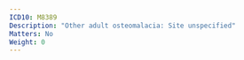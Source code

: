 ```yaml
---
ICD10: M8389
Description: "Other adult osteomalacia: Site unspecified"
Matters: No
Weight: 0
---
```

